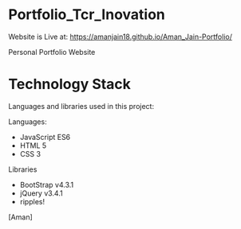 # Portfolio_Tcr_Inovation
Website is Live at: https://amanjain18.github.io/Aman_Jain-Portfolio/

Personal Portfolio Website
# Technology Stack

Languages and libraries used in this project:

Languages:
 - JavaScript ES6
 - HTML 5
 - CSS 3

Libraries
 - BootStrap v4.3.1
 - jQuery v3.4.1
 - ripples!

[Aman]


